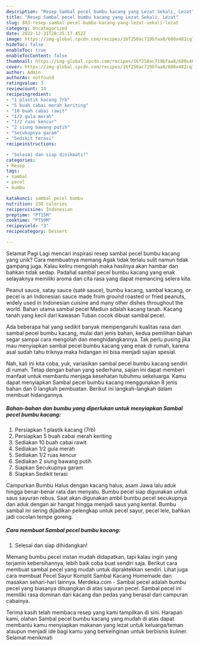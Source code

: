 ```yaml
---
description: "Resep Sambal pecel bumbu kacang yang Lezat Sekali, Lezat"
title: "Resep Sambal pecel bumbu kacang yang Lezat Sekali, Lezat"
slug: 883-resep-sambal-pecel-bumbu-kacang-yang-lezat-sekali-lezat
category: Uncategorized
date: 2022-12-31T20:35:17.452Z
image: https://img-global.cpcdn.com/recipes/16f250ac719bfaa8/680x482cq70/sambal-pecel-bumbu-kacang-foto-resep-utama.jpg
hideToc: false
enableToc: true
enableTocContent: false
thumbnail: https://img-global.cpcdn.com/recipes/16f250ac719bfaa8/680x482cq70/sambal-pecel-bumbu-kacang-foto-resep-utama.jpg
cover: https://img-global.cpcdn.com/recipes/16f250ac719bfaa8/680x482cq70/sambal-pecel-bumbu-kacang-foto-resep-utama.jpg
author: Admin
authorAv: notfound
ratingvalue: 3
reviewcount: 14
recipeingredient:
- "1 plastik kacang 7rb"
- "5 buah cabai merah keriting"
- "10 buah cabai rawit"
- "1/2 gula merah"
- "1/2 ruas kencur"
- "2 siung bawang putih"
- "Secukupnya garam"
- "Sedikit terasi"
recipeinstructions:

- "Selesai dan siap dinikmati!"
categories:
- Resep
tags:
- sambal
- pecel
- bumbu

katakunci: sambal pecel bumbu 
nutrition: 238 calories
recipecuisine: Indonesian
preptime: "PT15M"
cooktime: "PT59M"
recipeyield: "3"
recipecategory: Dessert

---
```



Selamat Pagi Lagi mencari inspirasi resep sambal pecel bumbu kacang yang unik? Cara membuatnya memang Agak tidak terlalu sulit namun tidak gampang juga. Kalau keliru mengolah maka hasilnya akan hambar dan bahkan tidak sedap. Padahal sambal pecel bumbu kacang yang enak selayaknya memiliki aroma dan cita rasa yang dapat memancing selera kita.


Peanut sauce, satay sauce (saté sauce), bumbu kacang, sambal kacang, or pecel is an Indonesian sauce made from ground roasted or fried peanuts, widely used in Indonesian cuisine and many other dishes throughout the world. Bahan utama sambal pecel Madiun adalah kacang tanah. Kacang tanah yang kecil dari kawasan Tuban cocok dibuat sambal pecel.

Ada beberapa hal yang sedikit banyak mempengaruhi kualitas rasa dari sambal pecel bumbu kacang, mulai dari jenis bahan, kedua pemilihan bahan segar sampai cara mengolah dan menghidangkannya. Tak perlu pusing jika mau menyiapkan sambal pecel bumbu kacang yang enak di rumah, karena asal sudah tahu triknya maka hidangan ini bisa menjadi sajian spesial.


Nah, kali ini kita coba, yuk, variasikan sambal pecel bumbu kacang sendiri di rumah. Tetap dengan bahan yang sederhana, sajian ini dapat memberi manfaat untuk membantu menjaga kesehatan tubuhmu sekeluarga. Kamu dapat menyiapkan Sambal pecel bumbu kacang menggunakan 8 jenis bahan dan 0 langkah pembuatan. Berikut ini langkah-langkah dalam membuat hidangannya.

<!--inarticleads1-->

##### Bahan-bahan dan bumbu yang diperlukan untuk menyiapkan Sambal pecel bumbu kacang:

1. Persiapkan 1 plastik kacang (7rb)
1. Persiapkan 5 buah cabai merah keriting
1. Sediakan 10 buah cabai rawit
1. Sediakan 1/2 gula merah
1. Sediakan 1/2 ruas kencur
1. Sediakan 2 siung bawang putih
1. Siapkan Secukupnya garam
1. Siapkan Sedikit terasi


Campurkan Bumbu Halus dengan kacang halus, asam Jawa lalu aduk hingga benar-benar rata dan menyatu. Bumbu pecel siap digunakan untuk saus sayuran rebus. Saat akan digunakan ambil bumbu pecel secukupnya dan aduk dengan air hangat hingga menjadi saus yang kental. Bumbu sambal ini sering dijadikan pelengkap untuk pecel sayur, pecel lele, bahkan jadi cocolan tempe goreng. 

<!--inarticleads2-->

##### Cara membuat Sambal pecel bumbu kacang:


1. Selesai dan siap dihidangkan!

Memang bumbu pecel instan mudah didapatkan, tapi kalau ingin yang terjamin kebersihannya, lebih baik coba buat sendiri saja. Berikut cara membuat sambal pecel yang mudah untuk dipraktekkan sendiri. Lihat juga cara membuat Pecel Sayur Komplit Sambal Kacang Homemade dan masakan sehari-hari lainnya. Merdeka.com - Sambal pecel adalah bumbu pecel yang biasanya dituangkan di atas sayuran pecel. Sambal pecel ini memiliki rasa dominan dari kacang dan pedas yang berasal dari campuran cabainya. 

Terima kasih telah membaca resep yang kami tampilkan di sini. Harapan kami, olahan Sambal pecel bumbu kacang yang mudah di atas dapat membantu kamu menyiapkan makanan yang lezat untuk keluarga/teman ataupun menjadi ide bagi kamu yang berkeinginan untuk berbisnis kuliner. Selamat menikmati
